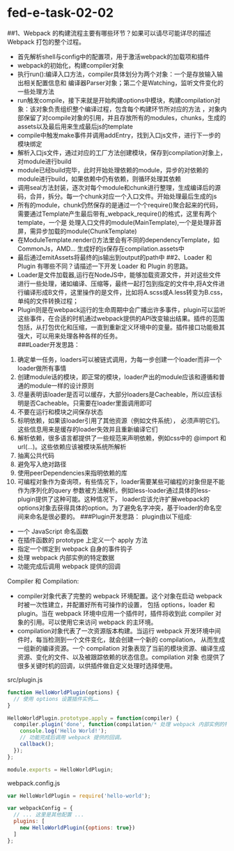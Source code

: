 # fed-e-task-02-02
##1、Webpack 的构建流程主要有哪些环节？如果可以请尽可能详尽的描述 Webpack 打包的整个过程。
* 首先解析shell与config中的配置项，用于激活webpack的加载项和插件  
* webpack的初始化，构建compiler对象
* 执行run():编译入口方法，compiler具体划分为两个对象：一个是存放输入输出相关配置信息和
编译器Parser对象；第二个是Watching，监听文件变化的一些处理方法
* run触发compile，接下来就是开始构建options中模块，构建compilation对象：该对象负责组织整个编译过程，包含每个构建环节所对应的方法
，对象内部保留了对compile对象的引用，并且存放所有的modules，chunks，生成的assets以及最后用来生成最后js的template
* compile中触发make事件并调用addEntry，找到入口js文件，进行下一步的模块绑定
* 解析入口js文件，通过对应的工厂方法创建模块，保存到compilation对象上，对module进行build
* module已经build完毕，此时开始处理依赖的module，异步的对依赖的module进行build，如果依赖中仍有依赖，则循环处理其依赖
* 调用seal方法封装，逐次对每个module和chunk进行整理，生成编译后的源码，合并，拆分。每一个chunk对应一个入口文件。开始处理最后生成的js
* 所有的module，chunk仍然保存的是通过一个个require()聚合起来的代码，需要通过Template产生最后带有_webpack_require()的格式，这里有两个template，一个是
处理入口文件的module(MainTemplate),一个是处理非首屏，需异步加载的module(ChunkTemplate)
* 在ModuleTemplate.render()方法里会有不同的dependencyTemplate，如CommonJs，AMD...
生成好的js保存在compilation.assets中
* 最后通过emitAssets将最终的js输出到output的path中
##2、Loader 和 Plugin 有哪些不同？请描述一下开发 Loader 和 Plugin 的思路。
* Loader是文件加载器,运行在NodeJS中，能够加载资源文件，并对这些文件进行一些处理，诸如编译、压缩等，最终一起打包到指定的文件中,将A文件进行编译形成B文件，这里操作的是文件，比如将A.scss或A.less转变为B.css，单纯的文件转换过程；
* Plugin则是在webpack运行的生命周期中会广播出许多事件，plugin可以监听这些事件，在合适的时机通过webpack提供的API改变输出结果。插件的范围包括，从打包优化和压缩，一直到重新定义环境中的变量。插件接口功能极其强大，可以用来处理各种各样的任务。  
###Loader开发思路：
1. 确定单一任务，loaders可以被链式调用，为每一步创建一个loader而非一个loader做所有事情
2. 创建module话的模块，即正常的模块，loader产出的module应该和遵循和普通的module一样的设计原则
3. 尽量表明该loader是否可以缓存，大部分loaders是Cacheable，所以应该标明是否Cacheable。只需要在loader里面调用即可
4. 不要在运行和模块之间保存状态
5. 标明依赖，如果该loader引用了其他资源（例如文件系统）， 必须声明它们。这些信息用来是缓存的loader失效并且重新编译它们
6. 解析依赖，很多语言都提供了一些规范来声明依赖，例如css中的 @import 和 url(...)。这些依赖应该被模块系统所解析
7. 抽离公共代码
8. 避免写入绝对路径
9. 使用peerDependencies来指明依赖的库
10. 可编程对象作为查询项，有些情况下，loader需要某些可编程的对象但是不能作为序列化的query
参数被方法解析。例如less-loader通过具体的less-plugin提供了这种可能。这种情况下，
loader应该允许扩展webpack的options对象去获得具体的option。为了避免名字冲突，基于loader的命名空间来命名是很必要的。
###Plugin开发思路：
plugin由以下组成:
* 一个 JavaScript 命名函数
* 在插件函数的 prototype 上定义一个 apply 方法
* 指定一个绑定到 webpack 自身的事件钩子
* 处理 webpack 内部实例的特定数据
* 功能完成后调用 webpack 提供的回调

Compiler 和 Compilation:
* compiler对象代表了完整的 webpack 环境配置。这个对象在启动 webpack 时被一次性建立，并配置好所有可操作的设置，
包括 options，loader 和 plugin。当在 webpack 环境中应用一个插件时，插件将收到此 compiler 对象的引用。可以使用它来访问 webpack 的主环境。
* compilation对象代表了一次资源版本构建。当运行 webpack 开发环境中间件时，每当检测到一个文件变化，就会创建一个新的 compilation，
从而生成一组新的编译资源。一个 compilation 对象表现了当前的模块资源、编译生成资源、变化的文件、以及被跟踪依赖的状态信息。compilation 对象
也提供了很多关键时机的回调，以供插件做自定义处理时选择使用。

src/plugin.js
```js
function HelloWorldPlugin(options) {
  // 使用 options 设置插件实例……
}

HelloWorldPlugin.prototype.apply = function(compiler) {
  compiler.plugin('done', function(compilation/* 处理 webpack 内部实例的特定数据。*/, callback) {
    console.log('Hello World!');
    // 功能完成后调用 webpack 提供的回调。
    callback();
  });
};

module.exports = HelloWorldPlugin;
```
webpack.config.js
```js
var HelloWorldPlugin = require('hello-world');

var webpackConfig = {
  // ... 这里是其他配置 ...
  plugins: [
    new HelloWorldPlugin({options: true})
  ]
};
```
